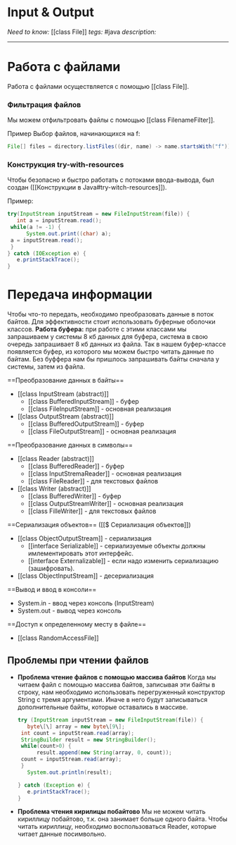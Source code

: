 # Input & Output
*Need to know:* [[class File]] 
*tegs:* #java
*description:*

---

# Работа с файлами
Работа с файлами осуществляется с помощью [[class File]]. 

### Фильтрация файлов
Мы можем отфильтровать файлы с помощью [[class FilenameFilter]].

Пример
Выбор файлов, начинающихся на f:
```java
File[] files = directory.listFiles((dir, name) -> name.startsWith("f"));
```

### Конструкция try-with-resources
Чтобы безопасно и быстро работать с потоками ввода-вывода, был создан ([[Конструкции в Java#try-witch-resources]]).

Пример:
```java
try(InputStream inputStream = new FileInputStream(file)) {  
   int a = inputStream.read();  
 while(a != -1) {  
      System.out.print((char) a);  
 a = inputStream.read();  
 }  
} catch (IOException e) {  
   e.printStackTrace();  
}
```
# Передача информации
Чтобы что-то передать, необходимо преобразовать данные в поток байтов. Для эффективности стоит использовать буферные оболочки классов. **Работа буфера:** при работе с этими классами мы запрашиваем у системы 8 кб данных для буфера, система в свою очередь запрашивает 8 кб данных из файла. Так в нашем буфер-классе появляется буфер, из которого мы можем быстро читать данные по байтам. Без буффера нам бы пришлось запрашивать байты сначала у системы, затем из файла.

==Преобразование данных в байты==
- [[class InputStream (abstract)]]
	- [[class BufferedInputStream]] - буфер
	- [[class FileInputStream]] - основная реализация
- [[class OutputStream (abstract)]]
	- [[class BufferedOutputStream]] - буфер
	- [[class FileOutputStream]] - основная реализация

==Преобразование данных в символы==
- [[class Reader (abstract)]] 
	- [[class BufferedReader]] - буфер
	- [[class InputStremaReader]] - основная реализация
	- [[class FileReader]] - для текстовых файлов
- [[class Writer (abstract)]] 
	- [[class BufferedWriter]] - буфер
	- [[class OutputStreamWriter]] - основная реализация
	- [[class FilleWriter]] - для текстовых файлов

==Сериализация объектов== ([[$ Сериализация объектов]])
- [[class ObjectOutputStream]] - сериализация
	- [[interface Serializable]] - сериализуемые объекты должны имлементировать этот интерфейс.
	- [[interface Externalizable]] - если надо изменить сериализацию (зашифровать).
- [[class ObjectInputStream]] - десериализация

==Вывод и ввод в консоли== 
- System.in - ввод через консоль (InputStream)
- System.out - вывод через консоль 


==Доступ к определенному месту в файле==
- [[class RandomAccessFile]]

## Проблемы при чтении файлов
- **Проблема чтение файлов с помощью массива байтов**
	Когда мы читаем файл с помощью массива байтов, записывая эти байты в строку, нам необходимо использовать перегруженный конструктор String с тремя аргументами. Иначе в него будут записываться дополнительные байты, которые оставались в массиве.
	
	```java
	try (InputStream inputStream = new FileInputStream(file)) {  
	   byte\[\] array = new byte\[9\];  
	 int count = inputStream.read(array);  
	 StringBuilder result = new StringBuilder();  
	 while(count>0) {  
		  result.append(new String(array, 0, count));  
	 count = inputStream.read(array);  
	 }  
	   System.out.println(result);  

	} catch (Exception e) {  
	   e.printStackTrace();  
	}
	```
- **Проблема чтения кирилицы побайтово**
	Мы не можем читать кириллицу побайтово, т.к. она занимает больше одного байта. Чтобы читать кириллицу, необходимо воспользоваться Reader, которые читает данные посимвольно.


